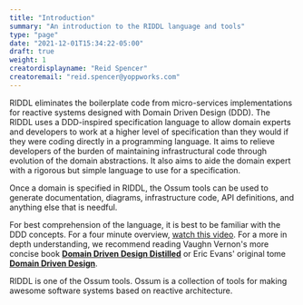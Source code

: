 ```yaml
---
title: "Introduction"
summary: "An introduction to the RIDDL language and tools"
type: "page"
date: "2021-12-01T15:34:22-05:00"
draft: true
weight: 1
creatordisplayname: "Reid Spencer"
creatoremail: "reid.spencer@yoppworks.com"
---
```


RIDDL eliminates the boilerplate code from micro-services implementations for
reactive systems designed with Domain Driven Design (DDD). The RIDDL uses a
DDD-inspired specification language to allow domain experts and developers
to work at a higher level of specification than they would if they
were coding directly in a programming language. It aims to relieve developers
of the burden of maintaining infrastructural code through evolution of the
domain abstractions. It also aims to aide the domain expert with a rigorous
but simple language to use for a specification.

Once a domain is specified in RIDDL, the Ossum tools can be used to generate
documentation, diagrams, infrastructure code, API definitions, and anything
else that is needful.

For best comprehension of the language, it is best to be familiar with the
DDD concepts. For a four minute overview,
[watch this video](https://elearn.domainlanguage.com/). For a more in depth
understanding, we recommend reading Vaughn Vernon's more concise book **[Domain
Driven Design Distilled](https://www.amazon.com/Domain-Driven-Design-Distilled-Vaughn-Vernon-ebook/dp/B01JJSGE5S/ref=sr_1_1)**
or Eric Evans' original tome **[Domain Driven Design](https://www.amazon.com/Domain-Driven-Design-Tackling-Complexity-Software-ebook/dp/B00794TAUG/ref=pd_sim_351_2/139-5372630-4190805)**.

RIDDL is one of the Ossum tools. Ossum is a collection of tools for making
awesome software systems based on reactive architecture.
